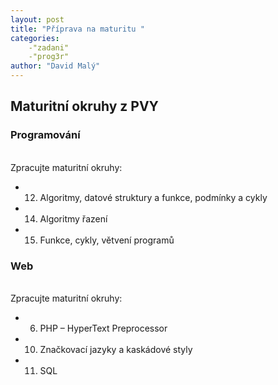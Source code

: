 ```yaml
---
layout: post
title: "Příprava na maturitu "
categories:
    -"zadani"
    -"prog3r"
author: "David Malý"
--- 
```



## Maturitní okruhy z PVY

### Programování
<br>Zpracujte maturitní okruhy:<br>
- 12) Algoritmy, datové struktury a funkce, podmínky a cykly
- 14) Algoritmy řazení
- 15) Funkce, cykly, větvení programů


### Web
<br>Zpracujte maturitní okruhy:<br>
- 6) PHP – HyperText Preprocessor
- 10) Značkovací jazyky a kaskádové styly
- 11) SQL

